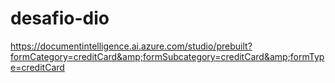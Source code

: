 # desafio-dio
https://documentintelligence.ai.azure.com/studio/prebuilt?formCategory=creditCard&amp;formSubcategory=creditCard&amp;formType=creditCard

